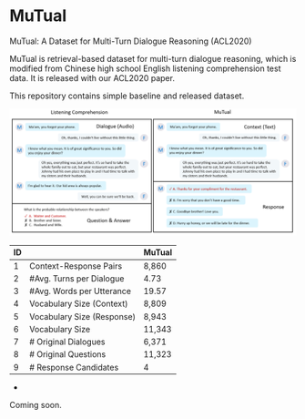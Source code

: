 # MuTual

MuTual: A Dataset for Multi-Turn Dialogue Reasoning (ACL2020)

MuTual is retrieval-based dataset for multi-turn dialogue reasoning, which is modified from Chinese high school English listening comprehension test data. It is released with our ACL2020 paper.

This repository contains simple baseline and released dataset.

<img src="construct.png" width="1000" >

|ID|  | MuTual |
|---|--------- | --- |
|1| Context-Response Pairs | 8,860 | 
|2| #Avg. Turns per Dialogue | 4.73 |
|3| #Avg. Words per Utterance |  19.57 |
|4| Vocabulary Size (Context) |  8,809 | 
|5| Vocabulary Size (Response) |  8,943 | 
|6| Vocabulary Size |  11,343 | 
|7| # Original Dialogues |  6,371 | 
|8| # Original Questions |  11,323 | 
|9| # Response Candidates |  4 | 

- 


Coming soon.
